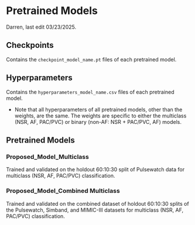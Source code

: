 # Pretrained Models
Darren, last edit 03/23/2025.

## Checkpoints
Contains the `checkpoint_model_name.pt` files of each pretrained model.

## Hyperparameters
Contains the `hyperparameters_model_name.csv` files of each pretrained model.
- Note that all hyperparameters of all pretrained models, other than the weights, are the same. The weights are specific to either the multiclass (NSR, AF, PAC/PVC) or binary (non-AF: NSR + PAC/PVC, AF) models.

## Pretrained Models
### Proposed_Model_Multiclass
Trained and validated on the holdout 60:10:30 split of Pulsewatch data for multiclass (NSR, AF, PAC/PVC) classification.

### Proposed_Model_Combined Multiclass
Trained and validated on the combined dataset of holdout 60:10:30 splits of the Pulsewatch, Simband, and MIMIC-III datasets for multiclass (NSR, AF, PAC/PVC) classification.